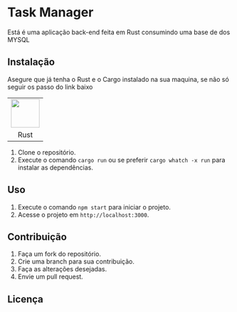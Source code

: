 # Task Manager


 Está é uma aplicação back-end feita em Rust consumindo uma base de dos MYSQL

## Instalação
Asegure que já tenha o Rust e o Cargo instalado na sua maquina, se não só seguir os passo do link baixo

<table>
<tr>
<td align="center"><a href="https://www.rust-lang.org/pt-BR/learn/get-started" target="_blank" rel="noreferrer noopener"><img src="https://static-00.iconduck.com/assets.00/file-type-rust-icon-256x256-f81hgcmj.png" width="64" /></td>
</tr>
<tr>
<td align="center">Rust</td>
</tr>
</table>

1. Clone o repositório.
2. Execute o comando `cargo run` ou se preferir `cargo whatch -x run` para instalar as dependências.

## Uso

1. Execute o comando `npm start` para iniciar o projeto.
2. Acesse o projeto em `http://localhost:3000`.

## Contribuição

1. Faça um fork do repositório.
2. Crie uma branch para sua contribuição.
3. Faça as alterações desejadas.
4. Envie um pull request.

## Licença
